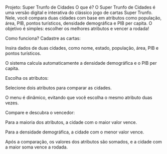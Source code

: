 Projeto: Super Trunfo de Cidades
O que é?
O Super Trunfo de Cidades é uma versão digital e interativa do clássico jogo de cartas Super Trunfo. Nele, você compara duas cidades com base em atributos como população, área, PIB, pontos turísticos, densidade demográfica e PIB per capita. O objetivo é simples: escolher os melhores atributos e vencer a rodada!

Como funciona?
Cadastre as cartas:

Insira dados de duas cidades, como nome, estado, população, área, PIB e pontos turísticos.

O sistema calcula automaticamente a densidade demográfica e o PIB per capita.

Escolha os atributos:

Selecione dois atributos para comparar as cidades.

O menu é dinâmico, evitando que você escolha o mesmo atributo duas vezes.

Compare e descubra o vencedor:

Para a maioria dos atributos, a cidade com o maior valor vence.

Para a densidade demográfica, a cidade com o menor valor vence.

Após a comparação, os valores dos atributos são somados, e a cidade com a maior soma vence a rodada.
